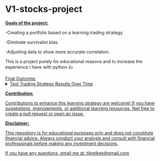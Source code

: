 # V1-stocks-project
<ins>__Goals of the project:__<ins>

  -Creating a portfolio based on a learning trading strategy.
  
  -Eliminate survivalist bias.
  
  -Adjusting data to show more accurate correlation.


This is a project purely for educational reasons and to increase the experience I have with python.👍



<!DOCTYPE html> 
<head> 
<head> 
	<ins>Final Outcome:<ins> 
</head> 
<body> 
	<details> 
		<summary>Test Trading Strategy Results Over Time</summary>
    https://github.com/tjM1KE/V1-stocks-project/issues/1#issue-2068789592
	</details>		 
</body> 
</html> 








<ins>__Contribution:__<ins>

Contributions to enhance this learning strategy are welcome! If you have suggestions, improvements, or additional learning resources, feel free to create a pull request or open an issue.

<ins>__Disclaimer:__<ins>

This repository is for educational purposes only and does not constitute financial advice. Always conduct your analysis and consult with financial professionals before making any investment decisions.

If you have any questions, email me at: tjkmikee@gmail.com
